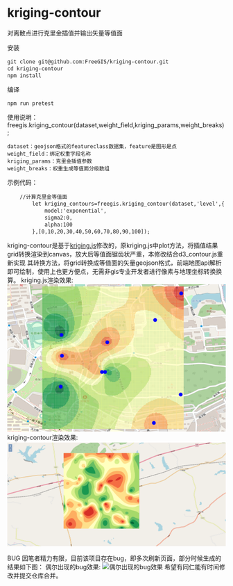 # kriging-contour
对离散点进行克里金插值并输出矢量等值面

安装
```
git clone git@github.com:FreeGIS/kriging-contour.git
cd kriging-contour
npm install
```
编译
```
npm run pretest
```


使用说明：freegis.kriging_contour(dataset,weight_field,kriging_params,weight_breaks);
```
dataset：geojson格式的featureclass数据集，feature是图形是点
weight_field：绑定权重字段名称
kriging_params：克里金插值参数
weight_breaks：权重生成等值面分级数组
```
示例代码：
```
	//计算克里金等值面
		let kriging_contours=freegis.kriging_contour(dataset,'level',{
			model:'exponential',
			sigma2:0,
			alpha:100
		},[0,10,20,30,40,50,60,70,80,90,100]);
 ```
kriging-contour是基于[kriging.js](https://github.com/oeo4b/kriging.js)修改的，原kriging.js中plot方法，将插值结果grid转换渲染到canvas，放大后等值面锯齿状严重，本修改结合d3_contour.js重新实现
其转换方法，将grid转换成等值面的矢量geojson格式，前端地图api解析即可绘制，使用上也更方便点，无需非gis专业开发者进行像素与地理坐标转换换算。
kriging.js渲染效果:
![kriging.js渲染效果](https://github.com/FreeGIS/kriging-contour/blob/master/doc/raster.jpg)
kriging-contour渲染效果:
![kriging-contour渲染效果](https://github.com/FreeGIS/kriging-contour/blob/master/doc/vector.jpg)

BUG
因笔者精力有限，目前该项目存在bug，即多次刷新页面，部分时候生成的结果如下图：
偶尔出现的bug效果:
![偶尔出现的bug效果](https://github.com/FreeGIS/kriging-contour/blob/master/doc/bug.png)
希望有同仁能有时间修改并提交仓库合并。
